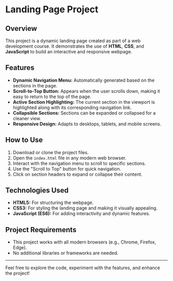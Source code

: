 # Landing Page Project

## Overview
This project is a dynamic landing page created as part of a web development course. It demonstrates the use of **HTML**, **CSS**, and **JavaScript** to build an interactive and responsive webpage.

## Features
- **Dynamic Navigation Menu:** Automatically generated based on the sections in the page.
- **Scroll-to-Top Button:** Appears when the user scrolls down, making it easy to return to the top of the page.
- **Active Section Highlighting:** The current section in the viewport is highlighted along with its corresponding navigation link.
- **Collapsible Sections:** Sections can be expanded or collapsed for a cleaner view.
- **Responsive Design:** Adapts to desktops, tablets, and mobile screens.

## How to Use
1. Download or clone the project files.
2. Open the `index.html` file in any modern web browser.
3. Interact with the navigation menu to scroll to specific sections.
4. Use the "Scroll to Top" button for quick navigation.
5. Click on section headers to expand or collapse their content.

## Technologies Used
- **HTML5:** For structuring the webpage.
- **CSS3:** For styling the landing page and making it visually appealing.
- **JavaScript (ES6):** For adding interactivity and dynamic features.

## Project Requirements
- This project works with all modern browsers (e.g., Chrome, Firefox, Edge).
- No additional libraries or frameworks are needed.

---

Feel free to explore the code, experiment with the features, and enhance the project!
